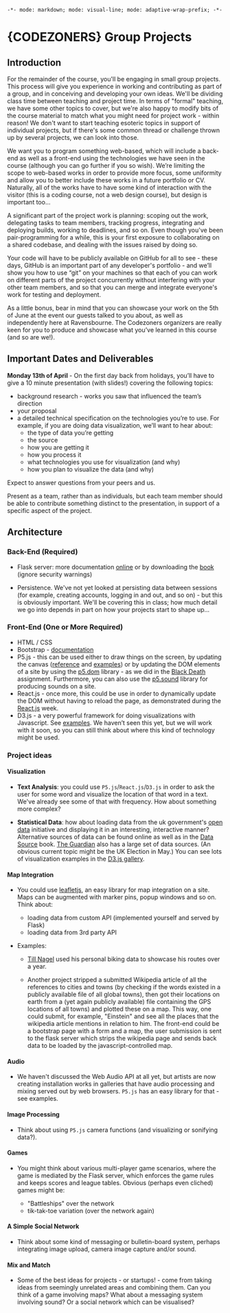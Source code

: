 `-*- mode: markdown; mode: visual-line; mode: adaptive-wrap-prefix; -*-`

# {CODEZONERS} Group Projects

## Introduction

For the remainder of the course, you'll be engaging in small group projects. This process will give you experience in working and contributing as part of a group, and in conceiving and developing your own ideas. We'll be dividing class time between teaching and project time. In terms of "formal" teaching, we have some other topics to cover, but we're also happy to modify bits of the course material to match what you might need for project work - within reason! We don't want to start teaching esoteric topics in support of individual projects, but if there's some common thread or challenge thrown up by several projects, we can look into those.

We want you to program something web-based, which will include a back-end as well as a front-end using the technologies we have seen in the course (although you can go further if you so wish). We’re limiting the scope to web-based works in order to provide more focus, some uniformity and allow you to better include these works in a future portfolio or CV. Naturally, all of the works have to have some kind of interaction with the visitor (this is a coding course, not a web design course), but design is important too...

A significant part of the project work is planning: scoping out the work, delegating tasks to team members, tracking progress, integrating and deploying builds, working to deadlines, and so on. Even though you've been pair-programming for a while, this is your first exposure to collaborating on a shared codebase, and dealing with the issues raised by doing so.

Your code will have to be publicly available on GitHub for all to see - these days, GitHub is an important part of any developer's portfolio - and we’ll show you how to use “git” on your machines so that each of you can work on different parts of the project concurrently without interfering with your other team members, and so that you can merge and integrate everyone's work for testing and deployment.

As a little bonus, bear in mind that you can showcase your work on the 5th of June at the event our guests talked to you about, as well as independently here at Ravensbourne. The Codezoners organizers are really keen for you to produce and showcase what you’ve learned in this course (and so are we!).

## Important Dates and Deliverables

**Monday 13th of April** - On the first day back from holidays, you’ll have to give a 10 minute presentation (with slides!) covering the following topics:

* background research - works you saw that influenced the team’s direction
* your proposal
* a detailed technical specification on the technologies you’re to use. For example, if you are doing data visualization, we’ll want to hear about:
  * the type of data you’re getting
  * the source
  * how you are getting it
  * how you process it
  * what technologies you use for visualization (and why)
  * how you plan to visualize the data (and why)

Expect to answer questions from your peers and us.

Present as a team, rather than as individuals, but each team member should be able to contribute something distinct to the presentation, in support of a specific aspect of the project.

## Architecture

### Back-End (Required)

* Flask server: more documentation [online](http://flask.pocoo.org/docs/0.10/) or by downloading the [book](http://bit.ly/1HKzPos) (ignore security warnings)

* Persistence. We've not yet looked at persisting data between sessions (for example, creating accounts, logging in and out, and so on) - but this is obviously important. We'll be covering this in class; how much detail we go into depends in part on how your projects start to shape up...

### Front-End (One or More Required)

* HTML / CSS
* Bootstrap - [documentation](http://getbootstrap.com/getting-started/)
* P5.js - this can be used either to draw things on the screen, by updating the canvas ([reference](http://p5js.org/reference/) and [examples](http://p5js.org/learn/#examples)) or by updating the DOM elements of a site by using the [p5.dom](http://p5js.org/reference/#/libraries/p5.dom) library - as we did in the [Black Death](https://github.com/codezoners-2/Javascript/tree/master/01_Introduction_to_Javascript/assignments/BlackDeath_P5js_bootstrap/WORKED) assignment. Furthermore, you can also use the [p5.sound](http://p5js.org/reference/#/libraries/p5.sound) library for producing sounds on a site.
* React.js - once more, this could be use in order to dynamically update the DOM without having to reload the page, as demonstrated during the [React.js](https://github.com/codezoners-2/React) week.
* D3.js - a very powerful framework for doing visualizations with Javascript. See [examples](http://d3js.org/). We haven’t seen this yet, but we will work with it soon, so you can still think about where this kind of technology might be used. 

### Project ideas

#### Visualization

* **Text Analysis**: you could use `P5.js`/`React.js`/`D3.js` in order to ask the user for some word and visualize the location of that word in a text. We've already see some of that with frequency. How about something more complex?

* **Statistical Data**: how about loading data from the uk government's [open data](http://data.gov.uk/) initiative and displaying it in an interesting, interactive manner? Alternative sources of data can be found online as well as in the [Data Source](https://quarx.asfa.gr/owncloud/public.php?service=files&t=e7626b4b015023c56f321ab05dbe4cdf) book. [The Guardian](http://www.theguardian.com/data) also has a large set of data sources. (An obvious current topic might be the UK Election in May.) You can see lots of visualization examples in the [D3.js gallery](https://github.com/mbostock/d3/wiki/Gallery).

#### Map Integration

* You could use [leafletjs](http://leafletjs.com/), an easy library for map integration on a site. Maps can be augmented with marker pins, popup windows and so on. Think about:

  * loading data from custom API (implemented yourself and served by Flask)
  * loading data from 3rd party API

* Examples:

  * [Till Nagel](http://tillnagel.com/2013/08/one-year-of-biking/) used his personal biking data to showcase his routes over a year.

  * Another project stripped a submitted Wikipedia article of all the references to cities and towns (by checking if the words existed in a publicly available file of all global towns), then got their locations on earth from a (yet again publicly available) file containing the GPS locations of all towns) and plotted these on a map. This way, one could submit, for example, "Einstein" and see all the places that the wikipedia article mentions in relation to him. The front-end could be a bootstrap page with a form and a map, the user submission is sent to the flask server which strips the wikipedia page and sends back data to be loaded by the javascript-controlled map.

#### Audio

* We haven't discussed the Web Audio API at all yet, but artists are now creating installation works in galleries that have audio processing and mixing served out by web browsers. `P5.js` has an easy library for that - see examples.

#### Image Processing

* Think about using `P5.js` camera functions (and visualizing or sonifying data?).

#### Games

* You might think about various multi-player game scenarios, where the game is mediated by the Flask server, which enforces the game rules and keeps scores and league tables. Obvious (perhaps even cliched) games might be:

  * "Battleships" over the network
  * tik-tak-toe variation (over the network again)

#### A Simple Social Network

* Think about some kind of messaging or bulletin-board system, perhaps integrating image upload, camera image capture and/or sound.

#### Mix and Match

* Some of the best ideas for projects - or startups! - come from taking ideas from seemingly unrelated areas and combining them. Can you think of a game involving maps? What about a messaging system involving sound? Or a social network which can be visualised?
